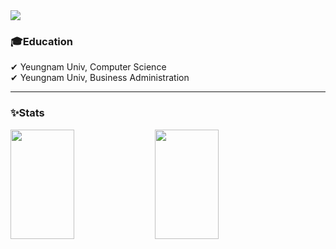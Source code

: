 <div class="header-image">
  <img src="https://capsule-render.vercel.app/api?type=waving&color=gradient&height=250&section=header&text=Welcome&nbsp;to&nbsp;&nbsp;Yuseung's&nbsp;Github😊&fontAlignY=40&fontSize=45&fontColor=ffffff" />
</div>


<h3>🎓Education</h3>
✔ Yeungnam Univ, Computer Science <br>
✔ Yeungnam Univ, Business Administration

<hr>
<h3 align="left">✨Stats</h3>

<div align="left">
  <img src="https://github-readme-stats.vercel.app/api?username=yuseung0429&theme=transparent&show_icons=true" width="45%" height="175"/>
  <img src="https://github-readme-stats.vercel.app/api/top-langs/?username=yuseung0429&layout=compact&theme=transparent" width="45%" height="175"/>
</div>



<!--
**yuseung0429/yuseung0429** is a ✨ _special_ ✨ repository because its `README.md` (this file) appears on your GitHub profile.

Here are some ideas to get you started:

- 🔭 I’m currently working on ...
- 🌱 I’m currently learning ...
- 👯 I’m looking to collaborate on ...
- 🤔 I’m looking for help with ...
- 💬 Ask me about ...
- 📫 How to reach me: ...
- 😄 Pronouns: ...
- ⚡ Fun fact: ...
-->
